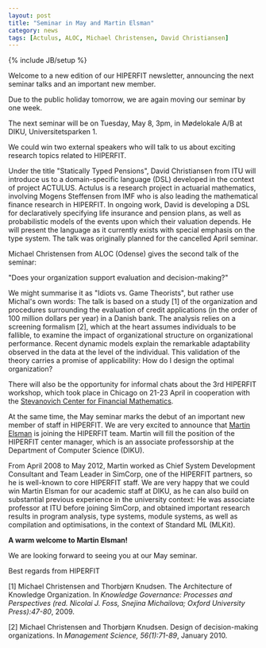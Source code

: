 ```yaml
---
layout: post
title: "Seminar in May and Martin Elsman"
category: news
tags: [Actulus, ALOC, Michael Christensen, David Christiansen]
---
```

{% include JB/setup %}

Welcome to a new edition of our HIPERFIT newsletter, announcing the
next seminar talks and an important new member.

Due to the public holiday tomorrow, we are again moving our seminar by
one week.

The next seminar will be on Tuesday, May 8, 3pm, in
Mødelokale A/B at DIKU, Universitetsparken 1.

We could win two external speakers who will talk to us about exciting
research topics related to HIPERFIT.

Under the title "Statically Typed Pensions", David Christiansen from
ITU will introduce us to a domain-specific language (DSL) developed in
the context of project ACTULUS. Actulus is a research project in
actuarial mathematics, involving Mogens Steffensen from IMF who is
also leading the mathematical finance research in HIPERFIT. In ongoing
work, David is developing a DSL for declaratively specifying life
insurance and pension plans, as well as probabilistic models of the
events upon which their valuation depends. He will present the
language as it currently exists with special emphasis on the type
system. The talk was originally planned for the cancelled April
seminar.

Michael Christensen from ALOC (Odense) gives the second talk of the
seminar: 

"Does your organization support evaluation and decision-making?"

We might summarise it as "Idiots vs. Game Theorists", but rather use
Michal's own words: The talk is based on a study \[1\] of the
organization and procedures surrounding the evaluation of credit
applications (in the order of 100 million dollars per year) in a
Danish bank. The analysis relies on a screening formalism \[2\], which
at the heart assumes individuals to be fallible, to examine the impact
of organizational structure on organizational performance. Recent
dynamic models explain the remarkable adaptability observed in the
data at the level of the individual. This validation of the theory
carries a promise of applicability: How do I design the optimal
organization?

There will also be the opportunity for informal chats about the 3rd
HIPERFIT workshop, which took place in Chicago on 21-23 April in
cooperation with the [Stevanovich Center for Financial
Mathematics](http://stevanovichcenter.uchicago.edu).

At the same time, the May seminar marks the debut of an important new
member of staff in HIPERFIT. We are very excited to announce that
[Martin Elsman](http://www.elsman.com) is joining the HIPERFIT team. Martin
will fill the position of the HIPERFIT center manager, which is an
associate professorship at the Department of Computer Science
(DIKU).

From April 2008 to May 2012, Martin worked as Chief System Development
Consultant and Team Leader in SimCorp, one of the HIPERFIT partners,
so he is well-known to core HIPERFIT staff. We are very happy that we
could win Martin Elsman for our academic staff at DIKU, as he can also
build on substantial previous experience in the university context: He
was associate professor at ITU before joining SimCorp, and obtained
important research results in program analysis, type systems, module
systems, as well as compilation and optimisations, in the context of
Standard ML (MLKit).

**A warm welcome to Martin Elsman!**

We are looking forward to seeing you at our May seminar.

Best regards from HIPERFIT

\[1\] Michael Christensen and Thorbjørn Knudsen. The
Architecture of Knowledge Organization. In _Knowledge
Governance: Processes and Perspectives (red. Nicolai J. Foss, Snejina
Michailova; Oxford University Press):47-80_, 2009.

\[2\] Michael Christensen and Thorbjørn Knudsen. Design of
decision-making organizations. In _Management Science, 56(1):71-89_,
January 2010.